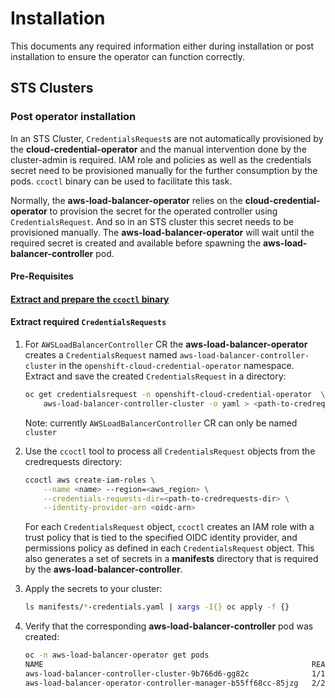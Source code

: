 # Installation

This documents any required information either during installation or
post installation to ensure the operator can function correctly.

## STS Clusters

### Post operator installation

In an STS Cluster, `CredentialsRequest`s are not automatically provisioned by
the **cloud-credential-operator** and the manual intervention done by the
cluster-admin is required. IAM role and policies as well as the credentials secret need to be provisioned manually for the further consumption by the pods.
`ccoctl` binary can be used to facilitate this task.

Normally, the **aws-load-balancer-operator** relies on the **cloud-credential-operator**
to provision the secret for the operated controller using `CredentialsRequest`. And so in an STS cluster this
secret needs to be provisioned manually. The **aws-load-balancer-operator** will wait until the required
secret is created and available before spawning the **aws-load-balancer-controller** pod.

#### Pre-Requisites

#### [Extract and prepare the `ccoctl` binary](https://docs.openshift.com/container-platform/4.11/authentication/managing_cloud_provider_credentials/cco-mode-sts.html#cco-ccoctl-configuring_cco-mode-sts)

#### Extract required `CredentialsRequests`

1. For `AWSLoadBalancerController` CR the **aws-load-balancer-operator** creates a `CredentialsRequest` named `aws-load-balancer-controller-cluster` in the `openshift-cloud-credential-operator` namespace. Extract and save the created `CredentialsRequest` in a directory:

    ```bash
    oc get credentialsrequest -n openshift-cloud-credential-operator  \
        aws-load-balancer-controller-cluster -o yaml > <path-to-credrequests-dir>/cr.yaml
    ```
    Note: currently `AWSLoadBalancerController` CR can only be named `cluster`

2. Use the `ccoctl` tool to process all `CredentialsRequest` objects from the credrequests directory:

    ```bash
    ccoctl aws create-iam-roles \
        --name <name> --region=<aws_region> \
        --credentials-requests-dir=<path-to-credrequests-dir> \
        --identity-provider-arn <oidc-arn>
    ```

    For each `CredentialsRequest` object, `ccoctl` creates an IAM role with a trust
    policy that is tied to the specified OIDC identity provider, and permissions
    policy as defined in each `CredentialsRequest` object. This also generates a set
    of secrets in a **manifests** directory that is required
    by the **aws-load-balancer-controller**.

3. Apply the secrets to your cluster:

    ```bash
    ls manifests/*-credentials.yaml | xargs -I{} oc apply -f {}
    ```

4. Verify that the corresponding **aws-load-balancer-controller** pod was created:

    ```bash
    oc -n aws-load-balancer-operator get pods
    NAME                                                            READY   STATUS    RESTARTS   AGE
    aws-load-balancer-controller-cluster-9b766d6-gg82c              1/1     Running   0          137m
    aws-load-balancer-operator-controller-manager-b55ff68cc-85jzg   2/2     Running   0          3h26m
    ```
